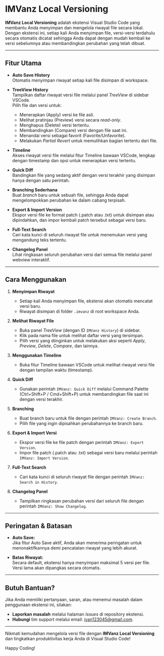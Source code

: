 
# IMVanz Local Versioning

**IMVanz Local Versioning** adalah ekstensi Visual Studio Code yang membantu Anda menyimpan dan mengelola riwayat file secara lokal. Dengan ekstensi ini, setiap kali Anda menyimpan file, versi-versi terdahulu secara otomatis dicatat sehingga Anda dapat dengan mudah kembali ke versi sebelumnya atau membandingkan perubahan yang telah dibuat.

---

## Fitur Utama

- **Auto Save History**  
  Otomatis menyimpan riwayat setiap kali file disimpan di workspace.

- **TreeView History**  
  Tampilkan daftar riwayat versi file melalui panel *TreeView* di sidebar VSCode.  
  Pilih file dan versi untuk:
  - Menerapkan (Apply) versi ke file asli.
  - Melihat pratinjau (Preview) versi secara *read-only*.
  - Menghapus (Delete) versi tertentu.
  - Membandingkan (Compare) versi dengan file saat ini.
  - Menandai versi sebagai favorit (Favorite/Unfavorite).
  - Melakukan *Partial Revert* untuk memulihkan bagian tertentu dari file.

- **Timeline**  
  Akses riwayat versi file melalui fitur Timeline bawaan VSCode, lengkap dengan timestamp dan opsi untuk menerapkan versi tertentu.

- **Quick Diff**  
  Bandingkan file yang sedang aktif dengan versi terakhir yang disimpan hanya dengan satu perintah.

- **Branching Sederhana**  
  Buat *branch* baru untuk sebuah file, sehingga Anda dapat mengelompokkan perubahan ke dalam cabang terpisah.

- **Export & Import Version**  
  Ekspor versi file ke format patch (.patch atau .txt) untuk disimpan atau dipindahkan, dan impor kembali patch tersebut sebagai versi baru.

- **Full-Text Search**  
  Cari kata kunci di seluruh riwayat file untuk menemukan versi yang mengandung teks tertentu.

- **Changelog Panel**  
  Lihat ringkasan seluruh perubahan versi dari semua file melalui panel webview interaktif.

---

## Cara Menggunakan

1. **Menyimpan Riwayat**
   - Setiap kali Anda menyimpan file, ekstensi akan otomatis mencatat versi baru.
   - Riwayat disimpan di folder `.imvanz` di root workspace Anda.

2. **Melihat Riwayat File**
   - Buka panel *TreeView* (dengan ID `IMVanz History`) di sidebar.
   - Klik pada nama file untuk melihat daftar versi yang tersimpan.
   - Pilih versi yang diinginkan untuk melakukan aksi seperti *Apply*, *Preview*, *Delete*, *Compare*, dan lainnya.

3. **Menggunakan Timeline**
   - Buka fitur Timeline bawaan VSCode untuk melihat riwayat versi file dengan tampilan waktu (timestamp).

4. **Quick Diff**
   - Gunakan perintah `IMVanz: Quick Diff` melalui Command Palette (Ctrl+Shift+P / Cmd+Shift+P) untuk membandingkan file saat ini dengan versi terakhir.

5. **Branching**
   - Buat branch baru untuk file dengan perintah `IMVanz: Create Branch`.
   - Pilih file yang ingin dipisahkan perubahannya ke branch baru.

6. **Export & Import Versi**
   - Ekspor versi file ke file patch dengan perintah `IMVanz: Export Version`.
   - Impor file patch (.patch atau .txt) sebagai versi baru melalui perintah `IMVanz: Import Version`.

7. **Full-Text Search**
   - Cari kata kunci di seluruh riwayat file dengan perintah `IMVanz: Search in History`.

8. **Changelog Panel**
   - Tampilkan ringkasan perubahan versi dari seluruh file dengan perintah `IMVanz: Show Changelog`.

---

## Peringatan & Batasan

- **Auto Save:**  
  Jika fitur Auto Save aktif, Anda akan menerima peringatan untuk menonaktifkannya demi pencatatan riwayat yang lebih akurat.

- **Batas Riwayat:**  
  Secara default, ekstensi hanya menyimpan maksimal 5 versi per file. Versi lama akan dipangkas secara otomatis.

---

## Butuh Bantuan?

Jika Anda memiliki pertanyaan, saran, atau menemui masalah dalam penggunaan ekstensi ini, silakan:
- **Laporkan masalah** melalui halaman *Issues* di repository ekstensi.
- **Hubungi** tim support melalui email: [ivan123045@gmail.com](Github:Imdevedugame).

---

Nikmati kemudahan mengelola versi file dengan **IMVanz Local Versioning** dan tingkatkan produktivitas kerja Anda di Visual Studio Code!

Happy Coding!

